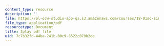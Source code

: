 ```yaml
---
content_type: resource
description: ''
file: https://ol-ocw-studio-app-qa.s3.amazonaws.com/courses/18-01sc-single-variable-calculus-fall-2010/7c7b32fd44ba241b80c98522c070b2de_sRIDVAcoG5A.pdf
file_type: application/pdf
resourcetype: Document
title: 3play pdf file
uid: 7c7b32fd-44ba-241b-80c9-8522c070b2de
---
```

